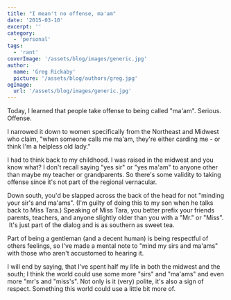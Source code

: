 ```yaml
---
title: "I mean't no offense, ma'am"
date: '2015-03-10'
excerpt: ''
category:
  - 'personal'
tags:
  - 'rant'
coverImage: '/assets/blog/images/generic.jpg'
author:
  name: 'Greg Rickaby'
  picture: '/assets/blog/authors/greg.jpg'
ogImage:
  url: '/assets/blog/images/generic.jpg'
---
```


Today, I learned that people take offense to being called "ma'am". Serious. Offense.

I narrowed it down to women specifically from the Northeast and Midwest who claim, "when someone calls me ma'am, they're either carding me - or think I'm a helpless old lady."

I had to think back to my childhood. I was raised in the midwest and you know what? I don't recall saying "yes sir" or "yes ma'am" to anyone other than maybe my teacher or grandparents. So there's some validity to taking offense since it's not part of the regional vernacular.

Down south, you'd be slapped across the back of the head for not "minding your sir's and ma'ams". (I'm guilty of doing this to my son when he talks back to Miss Tara.) Speaking of Miss Tara, you better prefix your friends parents, teachers, and anyone slightly older than you with a "Mr." or "Miss".  It's just part of the dialog and is as southern as sweet tea.

Part of being a gentleman (and a decent human) is being respectful of others feelings, so I've made a mental note to "mind my sirs and ma'ams" with those who aren't accustomed to hearing it.

I will end by saying, that I've spent half my life in both the midwest and the south; I think the world could use some more "sirs" and "ma'ams" and even more "mr's and "miss's". Not only is it (very) polite, it's also a sign of respect. Something this world could use a little bit more of.
